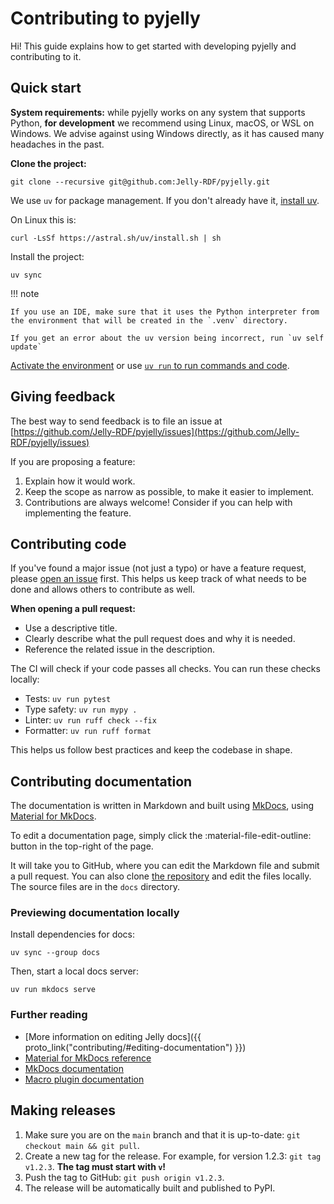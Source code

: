 # Contributing to pyjelly

Hi! This guide explains how to get started with developing pyjelly and contributing to it.

## Quick start

**System requirements:** while pyjelly works on any system that supports Python, **for development** we recommend using Linux, macOS, or WSL on Windows. We advise against using Windows directly, as it has caused many headaches in the past.

**Clone the project:** 

```shell
git clone --recursive git@github.com:Jelly-RDF/pyjelly.git
```

We use `uv` for package management. If you don't already have it, [install uv](https://github.com/astral-sh/uv).

On Linux this is: 

```shell
curl -LsSf https://astral.sh/uv/install.sh | sh
```

Install the project:

```shell
uv sync
```

!!! note 
    
    If you use an IDE, make sure that it uses the Python interpreter from the environment that will be created in the `.venv` directory.

    If you get an error about the uv version being incorrect, run `uv self update`

[Activate the environment](https://docs.python.org/3/library/venv.html#how-venvs-work) or use [`uv run` to run commands and code](https://docs.astral.sh/uv/guides/projects/). 

## Giving feedback

The best way to send feedback is to file an issue at [https://github.com/Jelly-RDF/pyjelly/issues](https://github.com/Jelly-RDF/pyjelly/issues)

If you are proposing a feature:

1. Explain how it would work.
2. Keep the scope as narrow as possible, to make it easier to implement.
3. Contributions are always welcome! Consider if you can help with implementing the feature.

## Contributing code

If you've found a major issue (not just a typo) or have a feature request, please [open an issue](https://github.com/Jelly-RDF/pyjelly/issues/new/choose) first. This helps us keep track of what needs to be done and allows others to contribute as well.

**When opening a pull request:**

- Use a descriptive title.
- Clearly describe what the pull request does and why it is needed.
- Reference the related issue in the description.

The CI will check if your code passes all checks. You can run these checks locally:

- Tests: `uv run pytest`
- Type safety: `uv run mypy .`
- Linter: `uv run ruff check --fix`
- Formatter: `uv run ruff format`

This helps us follow best practices and keep the codebase in shape.

## Contributing documentation

The documentation is written in Markdown and built using [MkDocs](https://www.mkdocs.org/), using [Material for MkDocs](https://squidfunk.github.io/mkdocs-material/).

To edit a documentation page, simply click the :material-file-edit-outline: button in the top-right of the page.

It will take you to GitHub, where you can edit the Markdown file and submit a pull request. You can also clone [the repository](https://github.com/Jelly-RDF/pyjelly) and edit the files locally. The source files are in the `docs` directory.

### Previewing documentation locally

Install dependencies for docs:

```shell
uv sync --group docs
```

Then, start a local docs server:

```shell
uv run mkdocs serve
```

### Further reading

- [More information on editing Jelly docs]({{ proto_link("contributing/#editing-documentation") }})
- [Material for MkDocs reference](https://squidfunk.github.io/mkdocs-material/reference/)
- [MkDocs documentation](https://www.mkdocs.org/user-guide/writing-your-docs/)
- [Macro plugin documentation](https://mkdocs-macros-plugin.readthedocs.io/en/latest/)

## Making releases

1. Make sure you are on the `main` branch and that it is up-to-date: `git checkout main && git pull`.
2. Create a new tag for the release. For example, for version 1.2.3: `git tag v1.2.3`. **The tag must start with `v`!**
3. Push the tag to GitHub: `git push origin v1.2.3`.
4. The release will be automatically built and published to PyPI.
